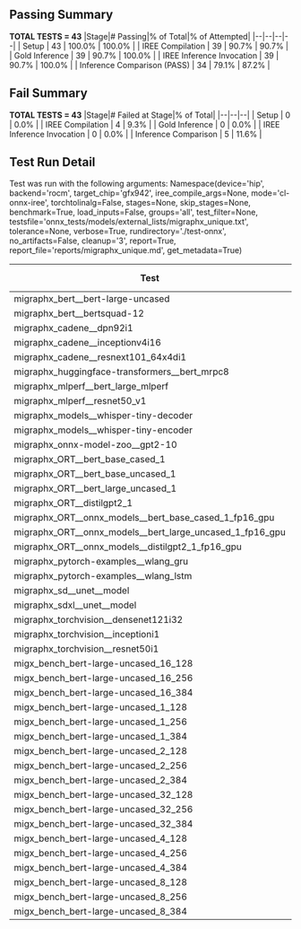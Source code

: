 ## Passing Summary

**TOTAL TESTS = 43**
|Stage|# Passing|% of Total|% of Attempted|
|--|--|--|--|
| Setup | 43 | 100.0% | 100.0% |
| IREE Compilation | 39 | 90.7% | 90.7% |
| Gold Inference | 39 | 90.7% | 100.0% |
| IREE Inference Invocation | 39 | 90.7% | 100.0% |
| Inference Comparison (PASS) | 34 | 79.1% | 87.2% |
## Fail Summary

**TOTAL TESTS = 43**
|Stage|# Failed at Stage|% of Total|
|--|--|--|
| Setup | 0 | 0.0% |
| IREE Compilation | 4 | 9.3% |
| Gold Inference | 0 | 0.0% |
| IREE Inference Invocation | 0 | 0.0% |
| Inference Comparison | 5 | 11.6% |
## Test Run Detail
Test was run with the following arguments:
Namespace(device='hip', backend='rocm', target_chip='gfx942', iree_compile_args=None, mode='cl-onnx-iree', torchtolinalg=False, stages=None, skip_stages=None, benchmark=True, load_inputs=False, groups='all', test_filter=None, testsfile='onnx_tests/models/external_lists/migraphx_unique.txt', tolerance=None, verbose=True, rundirectory='./test-onnx', no_artifacts=False, cleanup='3', report=True, report_file='reports/migraphx_unique.md', get_metadata=True)

| Test | Exit Status | Mean Benchmark Time (ms) | Notes |
|--|--|--|--|
| migraphx_bert__bert-large-uncased | PASS | 19.527419030459388 | |
| migraphx_bert__bertsquad-12 | compilation | None | |
| migraphx_cadene__dpn92i1 | PASS | 3.5477470474194757 | |
| migraphx_cadene__inceptionv4i16 | PASS | 20.101583726881515 | |
| migraphx_cadene__resnext101_64x4di1 | PASS | 4.435081491718376 | |
| migraphx_huggingface-transformers__bert_mrpc8 | PASS | 7.076521866675159 | |
| migraphx_mlperf__bert_large_mlperf | PASS | 27.498840031007095 | |
| migraphx_mlperf__resnet50_v1 | Numerics | 13.95340564660728 | |
| migraphx_models__whisper-tiny-decoder | PASS | 42.10198519057503 | |
| migraphx_models__whisper-tiny-encoder | Numerics | 103.48400249633761 | |
| migraphx_onnx-model-zoo__gpt2-10 | compilation | None | |
| migraphx_ORT__bert_base_cased_1 | PASS | 110.01760295281808 | |
| migraphx_ORT__bert_base_uncased_1 | PASS | 109.82557856995197 | |
| migraphx_ORT__bert_large_uncased_1 | PASS | 507.60358665138483 | |
| migraphx_ORT__distilgpt2_1 | PASS | 67.47277563920726 | |
| migraphx_ORT__onnx_models__bert_base_cased_1_fp16_gpu | Numerics | 62.00366063664356 | |
| migraphx_ORT__onnx_models__bert_large_uncased_1_fp16_gpu | Numerics | 270.04099213000796 | |
| migraphx_ORT__onnx_models__distilgpt2_1_fp16_gpu | Numerics | 37.269048727722016 | |
| migraphx_pytorch-examples__wlang_gru | PASS | 18.85192313133494 | |
| migraphx_pytorch-examples__wlang_lstm | PASS | 8.302729956848525 | |
| migraphx_sd__unet__model | import_model | None | |
| migraphx_sdxl__unet__model | import_model | None | |
| migraphx_torchvision__densenet121i32 | PASS | 13.747377855082354 | |
| migraphx_torchvision__inceptioni1 | PASS | 3.054718079942244 | |
| migraphx_torchvision__resnet50i1 | PASS | 2.0575151562798717 | |
| migx_bench_bert-large-uncased_16_128 | PASS | 25.928261724335172 | |
| migx_bench_bert-large-uncased_16_256 | PASS | 38.02616071576873 | |
| migx_bench_bert-large-uncased_16_384 | PASS | 56.69897019914868 | |
| migx_bench_bert-large-uncased_1_128 | PASS | 12.619111096552972 | |
| migx_bench_bert-large-uncased_1_256 | PASS | 20.244125480890087 | |
| migx_bench_bert-large-uncased_1_384 | PASS | 19.281265080078608 | |
| migx_bench_bert-large-uncased_2_128 | PASS | 12.87912910126827 | |
| migx_bench_bert-large-uncased_2_256 | PASS | 23.443437711749638 | |
| migx_bench_bert-large-uncased_2_384 | PASS | 19.72355775931781 | |
| migx_bench_bert-large-uncased_32_128 | PASS | 36.47729898231071 | |
| migx_bench_bert-large-uncased_32_256 | PASS | 70.27173422587414 | |
| migx_bench_bert-large-uncased_32_384 | PASS | 112.51127331828077 | |
| migx_bench_bert-large-uncased_4_128 | PASS | 19.524249946698546 | |
| migx_bench_bert-large-uncased_4_256 | PASS | 20.102123650056974 | |
| migx_bench_bert-large-uncased_4_384 | PASS | 23.45667728740308 | |
| migx_bench_bert-large-uncased_8_128 | PASS | 20.229526183434896 | |
| migx_bench_bert-large-uncased_8_256 | PASS | 26.358880091136616 | |
| migx_bench_bert-large-uncased_8_384 | PASS | 33.42556144805654 | |
